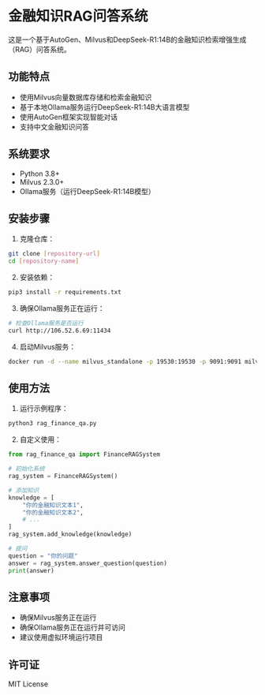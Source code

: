 # 金融知识RAG问答系统

这是一个基于AutoGen、Milvus和DeepSeek-R1:14B的金融知识检索增强生成（RAG）问答系统。

## 功能特点

- 使用Milvus向量数据库存储和检索金融知识
- 基于本地Ollama服务运行DeepSeek-R1:14B大语言模型
- 使用AutoGen框架实现智能对话
- 支持中文金融知识问答

## 系统要求

- Python 3.8+
- Milvus 2.3.0+
- Ollama服务（运行DeepSeek-R1:14B模型）

## 安装步骤

1. 克隆仓库：
```bash
git clone [repository-url]
cd [repository-name]
```

2. 安装依赖：
```bash
pip3 install -r requirements.txt
```

3. 确保Ollama服务正在运行：
```bash
# 检查Ollama服务是否运行
curl http://106.52.6.69:11434
```

4. 启动Milvus服务：
```bash
docker run -d --name milvus_standalone -p 19530:19530 -p 9091:9091 milvusdb/milvus:latest
```

## 使用方法

1. 运行示例程序：
```bash
python3 rag_finance_qa.py
```

2. 自定义使用：
```python
from rag_finance_qa import FinanceRAGSystem

# 初始化系统
rag_system = FinanceRAGSystem()

# 添加知识
knowledge = [
    "你的金融知识文本1",
    "你的金融知识文本2",
    # ...
]
rag_system.add_knowledge(knowledge)

# 提问
question = "你的问题"
answer = rag_system.answer_question(question)
print(answer)
```

## 注意事项

- 确保Milvus服务正在运行
- 确保Ollama服务正在运行并可访问
- 建议使用虚拟环境运行项目

## 许可证

MIT License 